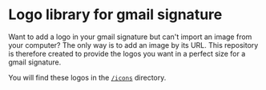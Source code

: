 # Logo library for gmail signature

Want to add a logo in your gmail signature but can't import an image from your computer? The only way is to add an image by its URL. 
This repository is therefore created to provide the logos you want in a perfect size for a gmail signature.

You will find these logos in the [`/icons`](https://github.com/lefevrej/icons/icons) directory.
